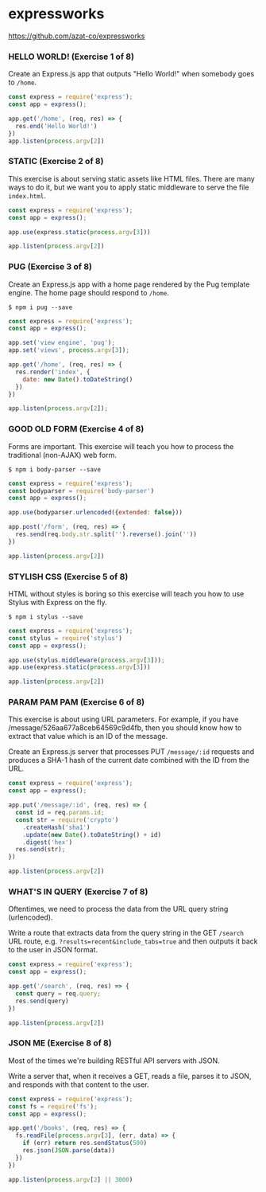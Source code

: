 # expressworks

https://github.com/azat-co/expressworks

### HELLO WORLD! (Exercise 1 of 8)
Create an Express.js app that outputs "Hello World!" when somebody goes to `/home`.
```javascript
const express = require('express');
const app = express();

app.get('/home', (req, res) => {
  res.end('Hello World!')
})
app.listen(process.argv[2])
```
###  STATIC (Exercise 2 of 8)
This exercise is about serving static assets like HTML files.
There are many ways to do it, but we want you to apply static middleware to serve the file `index.html`.
```javascript
const express = require('express');
const app = express();

app.use(express.static(process.argv[3]))

app.listen(process.argv[2])
```
### PUG (Exercise 3 of 8)
Create an Express.js app with a home page rendered by the Pug template engine.
The home page should respond to `/home`.
```shell
$ npm i pug --save
```
```javascript
const express = require('express');
const app = express();

app.set('view engine', 'pug');
app.set('views', process.argv[3]);

app.get('/home', (req, res) => {
  res.render('index', {
    date: new Date().toDateString()
  })
})

app.listen(process.argv[2]);
```
### GOOD OLD FORM (Exercise 4 of 8)
Forms are important. This exercise will teach you how to process the traditional (non-AJAX) web form.
```shell
$ npm i body-parser --save
```
```javascript
const express = require('express');
const bodyparser = require('body-parser')
const app = express();

app.use(bodyparser.urlencoded({extended: false}))

app.post('/form', (req, res) => {
  res.send(req.body.str.split('').reverse().join(''))
})

app.listen(process.argv[2])
```
### STYLISH CSS (Exercise 5 of 8)
HTML without styles is boring so this exercise will teach you how to use Stylus with Express on the fly.
```shell
$ npm i stylus --save
```
```javascript
const express = require('express');
const stylus = require('stylus')
const app = express();

app.use(stylus.middleware(process.argv[3]));
app.use(express.static(process.argv[3]))

app.listen(process.argv[2])
```
###  PARAM PAM PAM (Exercise 6 of 8)
This exercise is about using URL parameters.
For example, if you have /message/526aa677a8ceb64569c9d4fb, then you should know how to
extract that value which is an ID of the message.

Create an Express.js server that processes PUT `/message/:id` requests
and produces a SHA-1 hash of the current date combined with the ID from the URL.
```javascript
const express = require('express');
const app = express();

app.put('/message/:id', (req, res) => {
  const id = req.params.id;
  const str = require('crypto')
    .createHash('sha1')
    .update(new Date().toDateString() + id)
    .digest('hex')
  res.send(str);
})

app.listen(process.argv[2])
```
###  WHAT'S IN QUERY (Exercise 7 of 8)
Oftentimes, we need to process the data from the URL query string (urlencoded).

Write a route that extracts data from the query string in the GET `/search` URL
route, e.g. `?results=recent&include_tabs=true` and then outputs it back to
the user in JSON format.
```javascript
const express = require('express');
const app = express();

app.get('/search', (req, res) => {
  const query = req.query;
  res.send(query)
})

app.listen(process.argv[2])
```
### JSON ME (Exercise 8 of 8)
Most of the times we're building RESTful API servers with JSON.

Write a server that, when it receives a GET, reads a file, parses it to JSON,
and responds with that content to the user.
```javascript
const express = require('express');
const fs = require('fs');
const app = express();

app.get('/books', (req, res) => {
  fs.readFile(process.argv[3], (err, data) => {
    if (err) return res.sendStatus(500)
    res.json(JSON.parse(data))
  })
})

app.listen(process.argv[2] || 3000)
```
